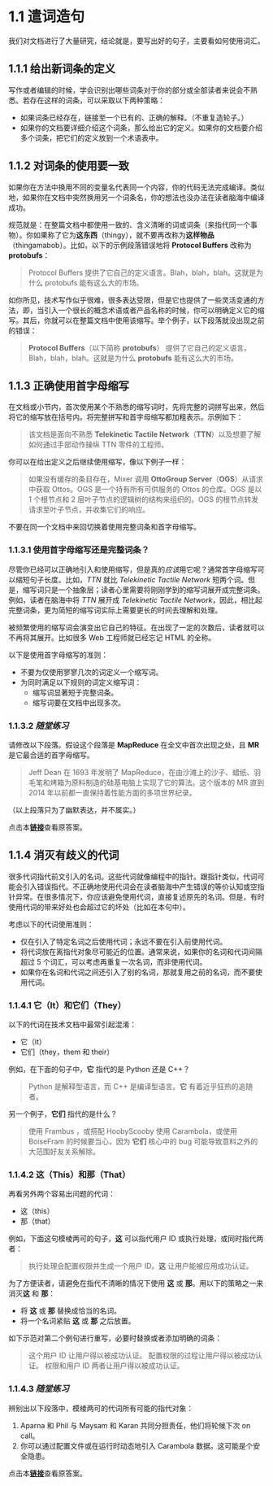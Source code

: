 # 1.1 遣词造句
我们对文档进行了大量研究，结论就是，要写出好的句子，主要看如何使用词汇。

## 1.1.1 给出新词条的定义
写作或者编辑的时候，学会识别出哪些词条对于你的部分或全部读者来说会不熟悉。若存在这样的词条，可以采取以下两种策略：
- 如果词条已经存在，链接至一个已有的、正确的解释。（不重复造轮子。）
- 如果你的文档要详细介绍这个词条，那么给出它的定义。如果你的文档要介绍多个词条，把它们的定义放到一个术语表中。

## 1.1.2 对词条的使用要一致
如果你在方法中换用不同的变量名代表同一个内容，你的代码无法完成编译。类似地，如果你在文档中突然换用另一个词条名，你的想法也没办法在读者脑海中编译成功。

规范就是：在整篇文档中都使用一致的、含义清晰的词或词条（来指代同一个事物）。你如果称了它为**这东西**（thingy），就不要再改称为**这样物品**（thingamabob）。比如，以下的示例段落错误地将 **Protocol Buffers** 改称为 **protobufs**：
> Protocol Buffers 提供了它自己的定义语言。Blah，blah，blah。这就是为什么 protobufs 能有这么大的市场。

如你所见，技术写作似乎很难，很多表达受限，但是它也提供了一些灵活变通的方法，即，当引入一个很长的概念术语或者产品名称的时候，你可以明确定义它的缩写。其后，你就可以在整篇文档中使用该缩写。举个例子，以下段落就没出现之前的错误：
> **Protocol Buffers**（以下简称 **protobufs**） 提供了它自己的定义语言。Blah，blah，blah。这就是为什么 **protobufs** 能有这么大的市场。

## 1.1.3 正确使用首字母缩写
在文档或小节内，首次使用某个不熟悉的缩写词时，先将完整的词拼写出来，然后将它的缩写放在括号内。将完整拼写和首字母缩写都加粗表示。示例如下：
> 该文档是面向不熟悉 **Telekinetic Tactile Network**（**TTN**）以及想要了解如何通过手部动作操纵 TTN 零件的工程师。

你可以在给出定义之后继续使用缩写，像以下例子一样：
> 如果没有缓存的条目存在，Mixer 调用 **OttoGroup Server**（**OGS**）从请求中获取 Ottos。OGS 是一个持有所有可供服务的 Ottos 的仓库。OGS 是以 1 个根节点和 2 层叶子节点的逻辑树的结构来组织的。OGS 的根节点转发请求至叶子节点，并收集它们的响应。

不要在同一个文档中来回切换着使用完整词条和首字母缩写。

### 1.1.3.1 使用首字母缩写还是完整词条？
尽管你已经可以正确地引入和使用缩写，但是真的*应该*用它呢？通常首字母缩写可以缩短句子长度。比如，*TTN* 就比 *Telekinetic Tactile Network* 短两个词。但是，缩写词只是一个抽象层；读者心里需要将刚刚学到的缩写词展开成完整词条。例如，读者在脑海中将 *TTN* 展开成 *Telekinetic Tactile Network*，因此，相比起完整词条，更为简短的缩写词实际上需要更长的时间去理解和处理。

被频繁使用的缩写词会演变出它自己的特征。在出现了一定的次数后，读者就可以不再将其展开。比如很多 Web 工程师就已经忘记 HTML 的全称。

以下是使用首字母缩写的准则：
- 不要为仅使用寥寥几次的词定义一个缩写词。
- 为同时满足以下规则的词定义缩写词：
    - 缩写词显著短于完整词条。
    - 缩写词要在文档中出现多次。

### 1.1.3.2 *随堂练习*
请修改以下段落。假设这个段落是 **MapReduce** 在全文中首次出现之处，且 **MR** 是它最合适的首字母缩写。

> Jeff Dean 在 1693 年发明了 MapReduce，在由沙滩上的沙子、蜡纸、羽毛笔和烤箱为原料制造的硅基电脑上实现了它的算法。这个版本的 MR 直到 2014 年以前都一直保持着性能方面的多项世界纪录。

（以上段落只为了幽默表达，并不属实。）

点击本[**链接**](https://developers.google.com/tech-writing/one/words#expandable-1)查看原答案。

## 1.1.4 消灭有歧义的代词
很多代词指代前文引入的名词。这些代词就像编程中的指针。跟指针类似，代词可能会引入错误指代。不正确地使用代词会在读者脑海中产生错误的等价认知或空指针异常。在很多情况下，你应该避免使用代词，直接复述原先的名词。但是，有时使用代词的带来好处也会超过它的坏处（比如在本句中）。

考虑以下的代词使用准则：
- 仅在引入了特定名词之后使用代词；永远不要在引入前使用代词。
- 将代词放在离指代对象尽可能近的位置。通常来说，如果你的名词和代词间隔超过 5 个词汇，可以考虑再重复一次名词，而非使用代词。
- 如果你在名词和代词之间还引入了别的名词，那就复用之前的名词，而不要使用代词。

### 1.1.4.1 它（It）和它们（They）
以下的代词在技术文档中最常引起混淆：
- 它（it）
- 它们（they，them 和 their）

例如，在下面的句子中，**它** 指代的是 Python 还是 C++？
> Python 是解释型语言，而 C++ 是编译型语言。**它** 有着近乎狂热的追随者。

另一个例子，**它们** 指代的是什么？
> 使用 Frambus ，或搭配 HoobyScooby 使用 Carambola，或使用 BoiseFram 的时候要当心，因为 **它们** 核心中的 bug 可能导致意料之外的大范围好友关系解除。

### 1.1.4.2 这（This）和那（That）
再看另外两个容易出问题的代词：
- 这（this）
- 那（that）

例如，下面这句模棱两可的句子，**这** 可以指代用户 ID 或执行处理，或同时指代两者：
> 执行处理会配置权限并生成一个用户 ID。**这** 让用户能被应用成功认证。

为了方便读者，请避免在指代不清晰的情况下使用 **这** 或 **那**。用以下的策略之一来消灭**这** 和 **那**：
- 将 **这** 或 **那** 替换成恰当的名词。
- 将一个名词紧贴 **这** 或 **那** 之后放置。

如下示范对第二个例句进行重写，必要时替换或者添加明确的词条：
> 这个用户 ID 让用户得以被成功认证。
> 配置权限的过程让用户得以被成功认证。
> 权限和用户 ID 两者让用户得以被成功认证。

### 1.1.4.3 *随堂练习*
辨别出以下段落中，模棱两可的代词所有可能的指代对象：
1. Aparna 和 Phil 与 Maysam 和 Karan 共同分担责任，他们将轮候下次 on call。
2. 你可以通过配置文件或在运行时动态地引入 Carambola 数据。这可能是个安全隐患。

点击本[**链接**](https://developers.google.com/tech-writing/one/words#expandable-2)查看原答案。